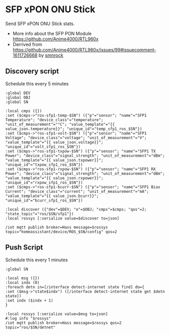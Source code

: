 # SFP xPON ONU Stick

Send SFP xPON ONU Stick stats.

- More info about the SFP PON Module https://github.com/Anime4000/RTL960x
- Derrived from https://github.com/Anime4000/RTL960x/issues/99#issuecomment-1611726668 by [smnrock](https://github.com/smnrock)

## Discovery script

Schedule this every 5 minutes

```rsc
:global DEV
:global OBJ
:global SN

:local cmps ({})
:set ($cmps->"ros-sfp1-temp-$SN") ({"p"="sensor"; "name"="SFP1 Temperature"; "device_class"="temperature"; "unit_of_measurement"="°C"; "value_template"="{{ value_json.temperature}}"; "unique_id"="temp_sfp1_ros_$SN"})
:set ($cmps->"ros-sfp1-volt-$SN") ({"p"="sensor"; "name"="SFP1 Voltage"; "device_class"="voltage"; "unit_of_measurement"="V"; "value_template"="{{ value_json.voltage}}"; "unique_id"="volt_sfp1_ros_$SN"})
:set ($cmps->"ros-sfp1-txpow-$SN") ({"p"="sensor"; "name"="SFP1 TX Power"; "device_class"="signal_strength"; "unit_of_measurement"="dBm"; "value_template"="{{ value_json.txpower}}"; "unique_id"="txpow_sfp1_ros_$SN"})
:set ($cmps->"ros-sfp1-rxpow-$SN") ({"p"="sensor"; "name"="SFP1 RX Power"; "device_class"="signal_strength"; "unit_of_measurement"="dBm"; "value_template"="{{ value_json.rxpower}}"; "unique_id"="rxpow_sfp1_ros_$SN"})
:set ($cmps->"ros-sfp1-bcurr-$SN") ({"p"="sensor"; "name"="SFP1 Bias Current"; "device_class"="current"; "unit_of_measurement"="mA"; "value_template"="{{ value_json.bcurr}}"; "unique_id"="bcurr_sfp1_ros_$SN"})

:local discover ({"dev"=$DEV; "o"=$OBJ; "cmps"=$cmps; "qos"=2; "state_topic"="ros/$SN/sfp1"})
:local rossys [:serialize value=$discover to=json]

/iot mqtt publish broker=Hass message=$rossys topic="homeassistant/device/ROS_$SN/config" qos=2
```

## Push Script

Schedule this every 1 minutes

```rsc
:global SN

:local msg ({})
:local indx (0)
:foreach detn in=[/interface detect-internet state find] do={
:set ($msg->"state$indx") ([/interface detect-internet state get $detn state])
:set indx ($indx + 1)
}

:local rossys [:serialize value=$msg to=json]
#:log info "$rossys"
/iot mqtt publish broker=Hass message=$rossys qos=2 topic="ros/$SN/detnet"
```
